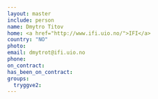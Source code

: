 ```yaml
---
layout: master
include: person
name: Dmytro Titov
home: <a href="http://www.ifi.uio.no/">IFI</a>
country: "NO"
photo:
email: dmytrot@ifi.uio.no
phone:
on_contract:
has_been_on_contract:
groups:
  tryggve2:
---
```

